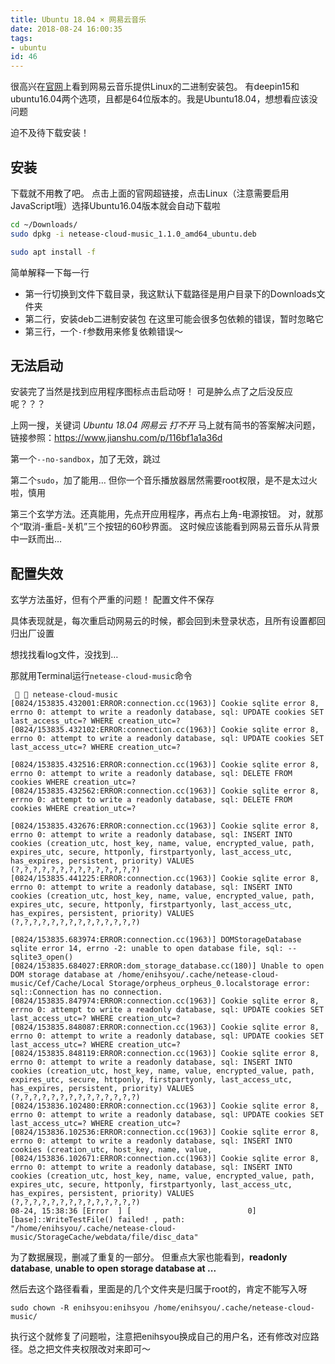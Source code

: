 ```yaml
---
title: Ubuntu 18.04 × 网易云音乐
date: 2018-08-24 16:00:35
tags:
- ubuntu
id: 46
---
```


很高兴在[官网](https://music.163.com/#/download)上看到网易云音乐提供Linux的二进制安装包。
有deepin15和ubuntu16.04两个选项，且都是64位版本的。我是Ubuntu18.04，想想看应该没问题

迫不及待下载安装！

## 安装
下载就不用教了吧。
点击上面的官网超链接，点击Linux（注意需要启用JavaScript哦）选择Ubuntu16.04版本就会自动下载啦

```bash
cd ~/Downloads/
sudo dpkg -i netease-cloud-music_1.1.0_amd64_ubuntu.deb 

sudo apt install -f
```
简单解释一下每一行

- 第一行切换到文件下载目录，我这默认下载路径是用户目录下的Downloads文件夹
- 第二行，安装deb二进制安装包
    在这里可能会很多包依赖的错误，暂时忽略它
- 第三行，一个`-f`参数用来修复依赖错误～

## 无法启动

安装完了当然是找到应用程序图标点击启动呀！
可是肿么点了之后没反应呢？？？

上网一搜，关键词 *Ubuntu 18.04 网易云 打不开*
马上就有简书的答案解决问题，链接参照：https://www.jianshu.com/p/116bf1a1a36d

第一个`--no-sandbox`，加了无效，跳过


第二个`sudo`，加了能用…
但你一个音乐播放器居然需要root权限，是不是太过火啦，慎用

第三个玄学方法。还真能用，先点开应用程序，再点右上角-电源按钮。
对，就那个“取消-重启-关机”三个按钮的60秒界面。
这时候应该能看到网易云音乐从背景中一跃而出…

## 配置失效

玄学方法虽好，但有个严重的问题！
配置文件不保存

具体表现就是，每次重启动网易云的时候，都会回到未登录状态，且所有设置都回归出厂设置

想找找看log文件，没找到…

那就用Terminal运行`netease-cloud-music`命令

       netease-cloud-music                
    [0824/153835.432001:ERROR:connection.cc(1963)] Cookie sqlite error 8, errno 0: attempt to write a readonly database, sql: UPDATE cookies SET last_access_utc=? WHERE creation_utc=?
    [0824/153835.432102:ERROR:connection.cc(1963)] Cookie sqlite error 8, errno 0: attempt to write a readonly database, sql: UPDATE cookies SET last_access_utc=? WHERE creation_utc=?

    [0824/153835.432516:ERROR:connection.cc(1963)] Cookie sqlite error 8, errno 0: attempt to write a readonly database, sql: DELETE FROM cookies WHERE creation_utc=?
    [0824/153835.432562:ERROR:connection.cc(1963)] Cookie sqlite error 8, errno 0: attempt to write a readonly database, sql: DELETE FROM cookies WHERE creation_utc=?

    [0824/153835.432676:ERROR:connection.cc(1963)] Cookie sqlite error 8, errno 0: attempt to write a readonly database, sql: INSERT INTO cookies (creation_utc, host_key, name, value, encrypted_value, path, expires_utc, secure, httponly, firstpartyonly, last_access_utc, has_expires, persistent, priority) VALUES (?,?,?,?,?,?,?,?,?,?,?,?,?,?)
    [0824/153835.441225:ERROR:connection.cc(1963)] Cookie sqlite error 8, errno 0: attempt to write a readonly database, sql: INSERT INTO cookies (creation_utc, host_key, name, value, encrypted_value, path, expires_utc, secure, httponly, firstpartyonly, last_access_utc, has_expires, persistent, priority) VALUES (?,?,?,?,?,?,?,?,?,?,?,?,?,?)

    [0824/153835.683974:ERROR:connection.cc(1963)] DOMStorageDatabase sqlite error 14, errno -2: unable to open database file, sql: -- sqlite3_open()
    [0824/153835.684027:ERROR:dom_storage_database.cc(180)] Unable to open DOM storage database at /home/enihsyou/.cache/netease-cloud-music/Cef/Cache/Local Storage/orpheus_orpheus_0.localstorage error: sql::Connection has no connection.
    [0824/153835.847974:ERROR:connection.cc(1963)] Cookie sqlite error 8, errno 0: attempt to write a readonly database, sql: UPDATE cookies SET last_access_utc=? WHERE creation_utc=?
    [0824/153835.848087:ERROR:connection.cc(1963)] Cookie sqlite error 8, errno 0: attempt to write a readonly database, sql: UPDATE cookies SET last_access_utc=? WHERE creation_utc=?
    [0824/153835.848119:ERROR:connection.cc(1963)] Cookie sqlite error 8, errno 0: attempt to write a readonly database, sql: INSERT INTO cookies (creation_utc, host_key, name, value, encrypted_value, path, expires_utc, secure, httponly, firstpartyonly, last_access_utc, has_expires, persistent, priority) VALUES (?,?,?,?,?,?,?,?,?,?,?,?,?,?)
    [0824/153836.102480:ERROR:connection.cc(1963)] Cookie sqlite error 8, errno 0: attempt to write a readonly database, sql: UPDATE cookies SET last_access_utc=? WHERE creation_utc=?
    [0824/153836.102536:ERROR:connection.cc(1963)] Cookie sqlite error 8, errno 0: attempt to write a readonly database, sql: INSERT INTO cookies (creation_utc, host_key, name, value, 
    [0824/153836.102671:ERROR:connection.cc(1963)] Cookie sqlite error 8, errno 0: attempt to write a readonly database, sql: INSERT INTO cookies (creation_utc, host_key, name, value, encrypted_value, path, expires_utc, secure, httponly, firstpartyonly, last_access_utc, has_expires, persistent, priority) VALUES (?,?,?,?,?,?,?,?,?,?,?,?,?,?)
    08-24, 15:38:36 [Error  ] [                          0] [base]::WriteTestFile() failed! , path: "/home/enihsyou/.cache/netease-cloud-music/StorageCache/webdata/file/disc_data"

为了数据展现，删减了重复的一部分。
但重点大家也能看到，**readonly database**, **unable to open storage database at ...**

然后去这个路径看看，里面是的几个文件夹是归属于root的，肯定不能写入呀

    sudo chown -R enihsyou:enihsyou /home/enihsyou/.cache/netease-cloud-music/

执行这个就修复了问题啦，注意把enihsyou换成自己的用户名，还有修改对应路径。总之把文件夹权限改对来即可～
